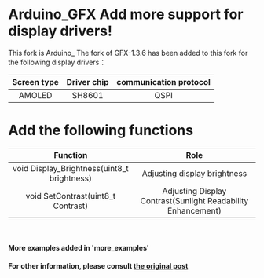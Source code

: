 # Arduino_GFX Add more support for display drivers!

This fork is Arduino_ The fork of GFX-1.3.6 has been added to this fork for the following display drivers：

| Screen type       | Driver chip         |  communication protocol   |  
| :------------------: | :------------------:| :-------------------------------:|   
| AMOLED             | SH8601              | QSPI                                  |   

# Add the following functions

| Function                                                               | Role                  |
| :------------------------------------------------------------: | :------------------------------:| 
| void Display_Brightness(uint8_t brightness)            | Adjusting display brightness     |
| void SetContrast(uint8_t Contrast)      | Adjusting Display Contrast(Sunlight Readability Enhancement)     |

<br />

#### More examples added in 'more_examples'
####  For other information, please consult [the original post](./README2.md)

